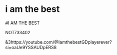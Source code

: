 # i am the best

#I AM THE BEST

NOT733402

&3https://youtube.com/@IamthebestGDplayerever?si=oaUe9YSSAUDpERS8
